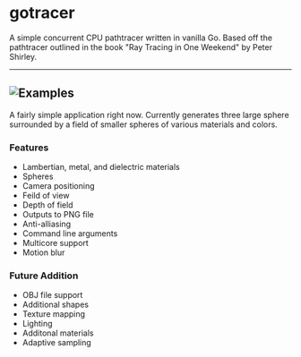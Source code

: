 # gotracer
A simple concurrent CPU pathtracer written in vanilla Go. Based off the pathtracer outlined in the book "Ray Tracing in One Weekend" by Peter Shirley.

---
![Examples](http://i.imgur.com/38ffKq3.png)
---
A fairly simple application right now. Currently generates three large sphere surrounded by a field of smaller spheres of
various materials and colors. 

### Features
* Lambertian, metal, and dielectric materials
* Spheres
* Camera positioning
* Feild of view
* Depth of field
* Outputs to PNG file
* Anti-alliasing
* Command line arguments
* Multicore support
* Motion blur

### Future Addition
* OBJ file support
* Additional shapes
* Texture mapping
* Lighting
* Additonal materials
* Adaptive sampling
